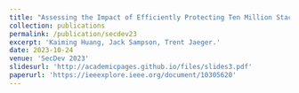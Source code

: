 ```yaml
---
title: "Assessing the Impact of Efficiently Protecting Ten Million Stack Objects from Memory Errors Comprehensively"
collection: publications
permalink: /publication/secdev23
excerpt: 'Kaiming Huang, Jack Sampson, Trent Jaeger.'
date: 2023-10-24
venue: 'SecDev 2023'
slidesurl: 'http://academicpages.github.io/files/slides3.pdf'
paperurl: 'https://ieeexplore.ieee.org/document/10305620'
---
```

